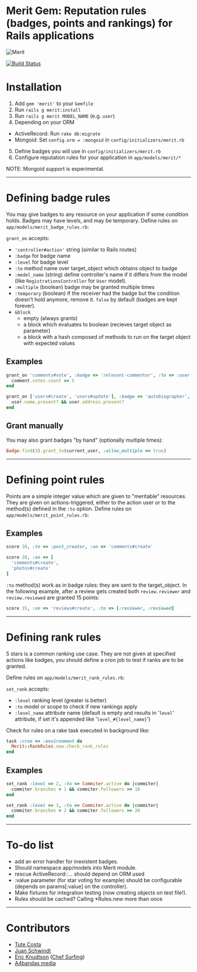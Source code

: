 # Merit Gem: Reputation rules (badges, points and rankings) for Rails applications

![Merit](http://i567.photobucket.com/albums/ss118/DeuceBigglebags/th_nspot26_300.jpg)

[![Build Status](https://secure.travis-ci.org/tute/merit.png?branch=master)](http://travis-ci.org/tute/merit)

# Installation

1. Add `gem 'merit'` to your `Gemfile`
2. Run `rails g merit:install`
3. Run `rails g merit MODEL_NAME` (e.g. `user`)
4. Depending on your ORM
  * ActiveRecord: Run `rake db:migrate`
  * Mongoid: Set `config.orm = :mongoid` in `config/initializers/merit.rb`
5. Define badges you will use in `config/initializers/merit.rb`
6. Configure reputation rules for your application in `app/models/merit/*`

NOTE: Mongoid support is experimental.

---

# Defining badge rules

You may give badges to any resource on your application if some condition
holds. Badges may have levels, and may be temporary. Define rules on
`app/models/merit_badge_rules.rb`:

`grant_on` accepts:

* `'controller#action'` string (similar to Rails routes)
* `:badge` for badge name
* `:level` for badge level
* `:to` method name over target_object which obtains object to badge
* `:model_name` (string) define controller's name if it differs from
  the model (like `RegistrationsController` for `User` model).
* `:multiple` (boolean) badge may be granted multiple times
* `:temporary` (boolean) if the receiver had the badge but the condition
  doesn't hold anymore, remove it. `false` by default (badges are kept
  forever).
* `&block`
  * empty (always grants)
  * a block which evaluates to boolean (recieves target object as parameter)
  * a block with a hash composed of methods to run on the target object with
    expected values

## Examples


```ruby
grant_on 'comments#vote', :badge => 'relevant-commenter', :to => :user do |comment|
  comment.votes.count == 5
end

grant_on ['users#create', 'users#update'], :badge => 'autobiographer', :temporary => true do |user|
  user.name.present? && user.address.present?
end
```

## Grant manually

You may also grant badges "by hand" (optionally multiple times):

```ruby
Badge.find(3).grant_to(current_user, :allow_multiple => true)
```

---

# Defining point rules

Points are a simple integer value which are given to "meritable" resources.
They are given on actions-triggered, either to the action user or to the
method(s) defined in the `:to` option. Define rules on
`app/models/merit_point_rules.rb`:

## Examples

```ruby
score 10, :to => :post_creator, :on => 'comments#create'

score 20, :on => [
  'comments#create',
  'photos#create'
]
```

`:to` method(s) work as in badge rules: they are sent to the target_object.
In the following example, after a review gets created both `review.reviewer`
and `review.reviewed` are granted 15 points:

```ruby
score 15, :on => 'reviews#create', :to => [:reviewer, :reviewed]
```

---

# Defining rank rules

5 stars is a common ranking use case. They are not given at specified actions
like badges, you should define a cron job to test if ranks are to be granted.

Define rules on `app/models/merit_rank_rules.rb`:

`set_rank` accepts:

* `:level` ranking level (greater is better)
* `:to` model or scope to check if new rankings apply
* `:level_name` attribute name (default is empty and results in
  '`level`' attribute, if set it's appended like
  '`level_#{level_name}`')

Check for rules on a rake task executed in background like:

```ruby
task :cron => :environment do
  Merit::RankRules.new.check_rank_rules
end
```


## Examples

```ruby
set_rank :level => 2, :to => Commiter.active do |commiter|
  commiter.branches > 1 && commiter.followers >= 10
end

set_rank :level => 3, :to => Commiter.active do |commiter|
  commiter.branches > 2 && commiter.followers >= 20
end
```

---

# To-do list

* add an error handler for inexistent badges.
* Should namespace app/models into Merit module.
* rescue ActiveRecord::... should depend on ORM used
* :value parameter (for star voting for example) should be configurable
  (depends on params[:value] on the controller).
* Make fixtures for integration testing (now creating objects on test file!).
* Rules should be cached? Calling *Rules.new more than once

---

# Contributors

* [Tute Costa](https://github.com/tute)
* [Juan Schwindt](https://github.com/jschwindt)
* [Eric Knudtson](https://github.com/ek) ([Chef Surfing](https://chefsurfing.com/))
* [A4bandas media](https://github.com/a4bandas)
